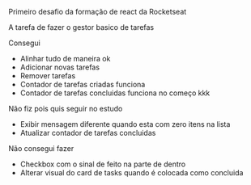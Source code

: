 Primeiro desafio da formação de react da Rocketseat

A tarefa de fazer o gestor basico de tarefas

Consegui
- Alinhar tudo de maneira ok
- Adicionar novas tarefas
- Remover tarefas
- Contador de tarefas criadas funciona
- Contador de tarefas concluidas funciona no começo kkk

Não fiz pois quis seguir no estudo
- Exibir mensagem diferente quando esta com zero itens na lista
- Atualizar contador de tarefas concluidas

Não consegui fazer
- Checkbox com o sinal de feito na parte de dentro
- Alterar visual do card de tasks quando é colocada como concluida